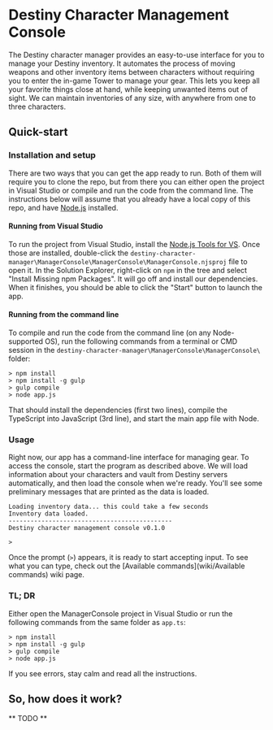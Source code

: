 Destiny Character Management Console
================================
The Destiny character manager provides an easy-to-use interface for you to manage your Destiny inventory. It automates the process of moving weapons and other inventory items between characters without requiring you to enter the in-game Tower to manage your gear. This lets you keep all your favorite things close at hand, while keeping unwanted items out of sight. We can maintain inventories of any size, with anywhere from one to three characters.

## Quick-start

### Installation and setup
There are two ways that you can get the app ready to run. Both of them will require you to clone the repo, but from there you can either open the project in Visual Studio or compile and run the code from the command line. The instructions below will assume that you already have a local copy of this repo, and have [Node.js](https://nodejs.org/) installed.

#### Running from Visual Studio
To run the project from Visual Studio, install the [Node.js Tools for VS](https://nodejstools.codeplex.com/). Once those are installed, double-click the `destiny-character-manager\ManagerConsole\ManagerConsole\ManagerConsole.njsproj` file to open it. In the Solution Explorer, right-click on `npm` in the tree and select "Install Missing npm Packages". It will go off and install our dependencies. When it finishes, you should be able to click the "Start" button to launch the app.

#### Running from the command line
To compile and run the code from the command line (on any Node-supported OS), run the following commands from a terminal or CMD session in the `destiny-character-manager\ManagerConsole\ManagerConsole\` folder:

```
> npm install
> npm install -g gulp
> gulp compile
> node app.js
```

That should install the dependencies (first two lines), compile the TypeScript into JavaScript (3rd line), and start the main app file with Node.

### Usage
Right now, our app has a command-line interface for managing gear. To access the console, start the program as described above. We will load information about your characters and vault from Destiny servers automatically, and then load the console when we're ready. You'll see some preliminary messages that are printed as the data is loaded.

```
Loading inventory data... this could take a few seconds
Inventory data loaded.
---------------------------------------------
Destiny character management console v0.1.0

>
```

Once the prompt (`>`) appears, it is ready to start accepting input. To see what you can type, check out the [Available commands](wiki/Available commands) wiki page.

### TL; DR
Either open the ManagerConsole project in Visual Studio or run the following commands from the same folder as `app.ts`:

```
> npm install
> npm install -g gulp
> gulp compile
> node app.js
```

If you see errors, stay calm and read all the instructions.

## So, how does it work?
** TODO **
